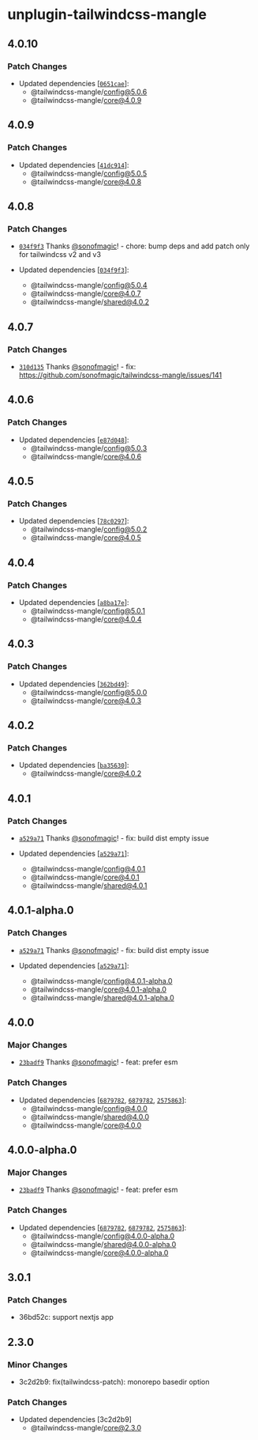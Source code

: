 # unplugin-tailwindcss-mangle

## 4.0.10

### Patch Changes

- Updated dependencies [[`0651cae`](https://github.com/sonofmagic/tailwindcss-mangle/commit/0651cae4e5d3544b5265278a1dfb44d8a4e3f2f8)]:
  - @tailwindcss-mangle/config@5.0.6
  - @tailwindcss-mangle/core@4.0.9

## 4.0.9

### Patch Changes

- Updated dependencies [[`41dc914`](https://github.com/sonofmagic/tailwindcss-mangle/commit/41dc91418b0d36f85fddf5bfcd078fa1a90986a8)]:
  - @tailwindcss-mangle/config@5.0.5
  - @tailwindcss-mangle/core@4.0.8

## 4.0.8

### Patch Changes

- [`034f9f3`](https://github.com/sonofmagic/tailwindcss-mangle/commit/034f9f30ebfee915a564f95e2bf1959e8fbce3e6) Thanks [@sonofmagic](https://github.com/sonofmagic)! - chore: bump deps and add patch only for tailwindcss v2 and v3

- Updated dependencies [[`034f9f3`](https://github.com/sonofmagic/tailwindcss-mangle/commit/034f9f30ebfee915a564f95e2bf1959e8fbce3e6)]:
  - @tailwindcss-mangle/config@5.0.4
  - @tailwindcss-mangle/core@4.0.7
  - @tailwindcss-mangle/shared@4.0.2

## 4.0.7

### Patch Changes

- [`310d135`](https://github.com/sonofmagic/tailwindcss-mangle/commit/310d1350fbc6b69c184906ff9e8027908c1ea1f1) Thanks [@sonofmagic](https://github.com/sonofmagic)! - fix: https://github.com/sonofmagic/tailwindcss-mangle/issues/141

## 4.0.6

### Patch Changes

- Updated dependencies [[`e87d048`](https://github.com/sonofmagic/tailwindcss-mangle/commit/e87d048324ca80ccef69902ab45e4d0c993f06fa)]:
  - @tailwindcss-mangle/config@5.0.3
  - @tailwindcss-mangle/core@4.0.6

## 4.0.5

### Patch Changes

- Updated dependencies [[`78c0297`](https://github.com/sonofmagic/tailwindcss-mangle/commit/78c02972f17865d489e66274086bcf11860689eb)]:
  - @tailwindcss-mangle/config@5.0.2
  - @tailwindcss-mangle/core@4.0.5

## 4.0.4

### Patch Changes

- Updated dependencies [[`a8ba17e`](https://github.com/sonofmagic/tailwindcss-mangle/commit/a8ba17e8e676602f8d724ee3b08cc83ad6654192)]:
  - @tailwindcss-mangle/config@5.0.1
  - @tailwindcss-mangle/core@4.0.4

## 4.0.3

### Patch Changes

- Updated dependencies [[`362bd49`](https://github.com/sonofmagic/tailwindcss-mangle/commit/362bd496d40810b8f69c4789900117f83c9c4692)]:
  - @tailwindcss-mangle/config@5.0.0
  - @tailwindcss-mangle/core@4.0.3

## 4.0.2

### Patch Changes

- Updated dependencies [[`ba35630`](https://github.com/sonofmagic/tailwindcss-mangle/commit/ba3563015630cddd38eb188493878852ceb026a4)]:
  - @tailwindcss-mangle/core@4.0.2

## 4.0.1

### Patch Changes

- [`a529a71`](https://github.com/sonofmagic/tailwindcss-mangle/commit/a529a71a74faed4c699d164ae66ce68e87096e83) Thanks [@sonofmagic](https://github.com/sonofmagic)! - fix: build dist empty issue

- Updated dependencies [[`a529a71`](https://github.com/sonofmagic/tailwindcss-mangle/commit/a529a71a74faed4c699d164ae66ce68e87096e83)]:
  - @tailwindcss-mangle/config@4.0.1
  - @tailwindcss-mangle/core@4.0.1
  - @tailwindcss-mangle/shared@4.0.1

## 4.0.1-alpha.0

### Patch Changes

- [`a529a71`](https://github.com/sonofmagic/tailwindcss-mangle/commit/a529a71a74faed4c699d164ae66ce68e87096e83) Thanks [@sonofmagic](https://github.com/sonofmagic)! - fix: build dist empty issue

- Updated dependencies [[`a529a71`](https://github.com/sonofmagic/tailwindcss-mangle/commit/a529a71a74faed4c699d164ae66ce68e87096e83)]:
  - @tailwindcss-mangle/config@4.0.1-alpha.0
  - @tailwindcss-mangle/core@4.0.1-alpha.0
  - @tailwindcss-mangle/shared@4.0.1-alpha.0

## 4.0.0

### Major Changes

- [`23badf9`](https://github.com/sonofmagic/tailwindcss-mangle/commit/23badf9e58f8e13f422ad406435eff1e8d8ae823) Thanks [@sonofmagic](https://github.com/sonofmagic)! - feat: prefer esm

### Patch Changes

- Updated dependencies [[`6879782`](https://github.com/sonofmagic/tailwindcss-mangle/commit/68797825a08d4b4d15073024a257a3ec336187d2), [`6879782`](https://github.com/sonofmagic/tailwindcss-mangle/commit/68797825a08d4b4d15073024a257a3ec336187d2), [`2575863`](https://github.com/sonofmagic/tailwindcss-mangle/commit/2575863f532731c3a38bd2e8463f41031bc6efd3)]:
  - @tailwindcss-mangle/config@4.0.0
  - @tailwindcss-mangle/shared@4.0.0
  - @tailwindcss-mangle/core@4.0.0

## 4.0.0-alpha.0

### Major Changes

- [`23badf9`](https://github.com/sonofmagic/tailwindcss-mangle/commit/23badf9e58f8e13f422ad406435eff1e8d8ae823) Thanks [@sonofmagic](https://github.com/sonofmagic)! - feat: prefer esm

### Patch Changes

- Updated dependencies [[`6879782`](https://github.com/sonofmagic/tailwindcss-mangle/commit/68797825a08d4b4d15073024a257a3ec336187d2), [`6879782`](https://github.com/sonofmagic/tailwindcss-mangle/commit/68797825a08d4b4d15073024a257a3ec336187d2), [`2575863`](https://github.com/sonofmagic/tailwindcss-mangle/commit/2575863f532731c3a38bd2e8463f41031bc6efd3)]:
  - @tailwindcss-mangle/config@4.0.0-alpha.0
  - @tailwindcss-mangle/shared@4.0.0-alpha.0
  - @tailwindcss-mangle/core@4.0.0-alpha.0

## 3.0.1

### Patch Changes

- 36bd52c: support nextjs app

## 2.3.0

### Minor Changes

- 3c2d2b9: fix(tailwindcss-patch): monorepo basedir option

### Patch Changes

- Updated dependencies [3c2d2b9]
  - @tailwindcss-mangle/core@2.3.0
